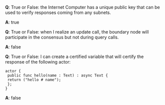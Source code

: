 **Q**: True or False: the Internet Computer has a unique public key that can be used to verify responses coming from any subnets.

**A**: true

**Q**: True or False: when I realize an update call, the boundary node will participate in the consensus but not during query calls.

**A**: false

**Q**: True or False: I can create a certified variable that will certify the response of the following actor:
```motoko
actor {
 public func hello(name : Text) : async Text {
 return ("hello # name");
 };
}
```
**A**: false

